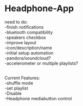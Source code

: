 # Headphone-App

need to do:<br />
-finish notifications<br />
-bluetooth compatibility<br />
-speakers checkbox<br />
-improve layout<br />
-icon/description/name<br />
-initial setup automation<br />
-pandora/soundcloud?<br />
-accelerometer or multiple playlists?<br /><br />

Current Features:<br />
-shuffle mode<br />
-set playlist<br />
-Disable<br />
-Headphone mediabutton control<br />

